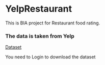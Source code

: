 # YelpRestaurant
This is BIA project for Restaurant food rating.

### The data is taken from  Yelp

[Dataset](https://www.yelp.com/dataset/download)

You need to Login to download the dataset
